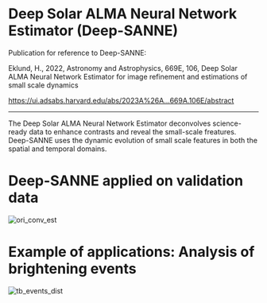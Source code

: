 # Deep Solar ALMA Neural Network Estimator (Deep-SANNE)


Publication for reference to Deep-SANNE:

Eklund, H., 2022, Astronomy and Astrophysics, 669E, 106, 
Deep Solar ALMA Neural Network Estimator for image refinement 
and estimations of small scale dynamics

https://ui.adsabs.harvard.edu/abs/2023A%26A...669A.106E/abstract

----

The Deep Solar ALMA Neural Network Estimator deconvolves science-ready data to enhance contrasts and reveal the small-scale freatures. 
Deep-SANNE uses the dynamic evolution of small scale features in both the spatial and temporal domains.

# Deep-SANNE applied on validation data
![ori_conv_est](https://user-images.githubusercontent.com/32543273/177316334-61a19c43-223a-43ed-8796-5039768d7161.jpg)




# Example of applications: Analysis of brightening events
![tb_events_dist](https://user-images.githubusercontent.com/32543273/177316623-f07251e1-9aab-4c72-98cf-12e40d6c3959.jpg)
